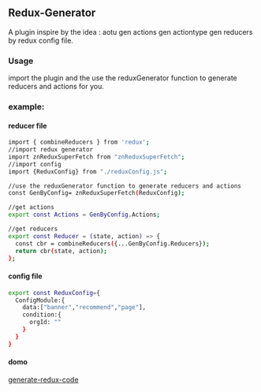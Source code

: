 
## Redux-Generator

A plugin inspire by the idea : aotu gen actions gen actiontype gen reducers by redux config file.

### Usage

import the plugin and the use the reduxGenerator function to generate reducers and actions for you.

### example:

#### reducer file 

``` sh
import { combineReducers } from 'redux';
//import redux generator
import znReduxSuperFetch from "znReduxSuperFetch"; 
//import config
import {ReduxConfig} from "./reduxConfig.js";

//use the reduxGenerator function to generate reducers and actions
const GenByConfig= znReduxSuperFetch(ReduxConfig); 

//get actions
export const Actions = GenByConfig.Actions; 

//get reducers
export const Reducer = (state, action) => {
  const cbr = combineReducers({...GenByConfig.Reducers});
  return cbr(state, action);
};
```

#### config file 

``` sh
export const ReduxConfig={
  ConfigModule:{
    data:["banner","recommend","page"],
    condition:{
      orgId: ""
    }
  }
}
```
#### domo
[generate-redux-code](https://github.com/fomenyesu/generate-redux-code)


